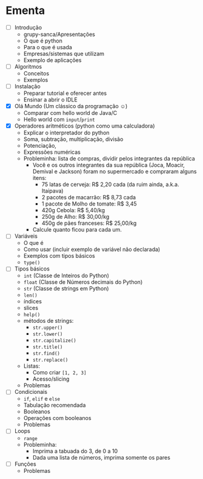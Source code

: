 Ementa
======

- [ ] Introdução
  - grupy-sanca/Apresentações
  - O que é python
  - Para o que é usada
  - Empresas/sistemas que utilizam
  - Exemplo de aplicações
- [ ] Algoritmos
  - Conceitos
  - Exemplos
- [ ] Instalação
  - Preparar tutorial e oferecer antes
  - Ensinar a abrir o IDLE
- [x] Olá Mundo (Um clássico da programação ☺)
  - Comparar com hello world de Java/C
  - Hello world com `input`/`print`
- [x] Operadores aritméticos (python como uma calculadora)
  - Explicar o interpretador do python
  - Soma, subtração, multiplicação, divisão
  - Potenciação,
  - Expressões numéricas
  - Probleminha: lista de compras, dividir pelos integrantes da república
    - Você e os outros integrantes da sua república (Joca, Moacir, Demival e Jackson) foram no supermercado e compraram alguns itens:
      - 75 latas de cerveja: R$ 2,20 cada (da ruim ainda, a.k.a. Itaipava)
      - 2 pacotes de macarrão: R$ 8,73 cada
      - 1 pacote de Molho de tomate: R$ 3,45
      - 420g Cebola: R$ 5,40/kg
      - 250g de Alho: R$ 30,00/kg
      - 450g de pães franceses: R$ 25,00/kg
    - Calcule quanto ficou para cada um.
- [ ] Variáveis
  - O que é
  - Como usar (incluir exemplo de variável não declarada)
  - Exemplos com tipos básicos
  - `type()`
- [ ] Tipos básicos
  - `int` (Classe de Inteiros do Python)
  - `float` (Classe de Números decimais do Python)
  - `str` (Classe de strings em Python)
  - `len()`
  - índices
  - slices
  - `help()`
  - métodos de strings:
    - `str.upper()`
    - `str.lower()`
    - `str.capitalize()`
    - `str.title()`
    - `str.find()`
    - `str.replace()`
  - Listas:
    - Como criar `[1, 2, 3]`
    - Acesso/slicing
  - Problemas
- [ ] Condicionais
  - `if`, `elif` e `else`
  - Tabulação recomendada
  - Booleanos
  - Operações com booleanos
  - Problemas 
- [ ] Loops    
  - `range`
  - Probleminha: 
    - Imprima a tabuada do 3, de 0 a 10
    - Dada uma lista de números, imprima somente os pares
- [ ] Funções
  - Problemas
